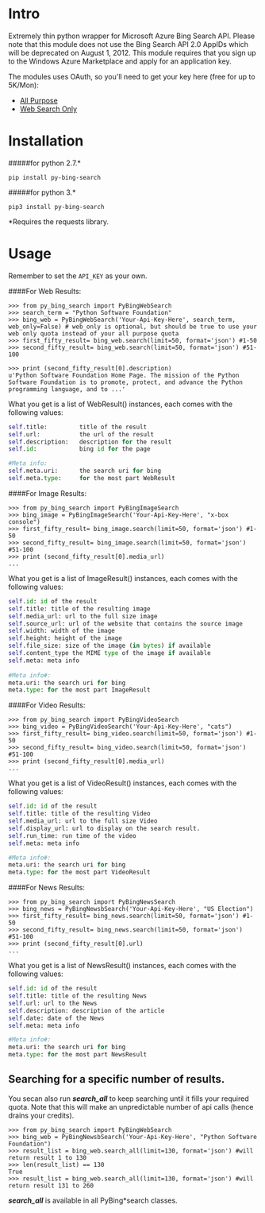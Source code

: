 Intro
=====

Extremely thin python wrapper for Microsoft Azure Bing Search API. Please note that this module does not use the Bing Search API 2.0 AppIDs which will be deprecated on August 1, 2012. This module requires that you sign up to the Windows Azure Marketplace and apply for an application key.

The modules uses OAuth, so you'll need to get your key here (free for up to 5K/Mon):
* [All Purpose](https://datamarket.azure.com/dataset/5BA839F1-12CE-4CCE-BF57-A49D98D29A44)
* [Web Search Only](https://datamarket.azure.com/dataset/8818F55E-2FE5-4CE3-A617-0B8BA8419F65)


Installation
=====
#####for python 2.7.* 

```pip install py-bing-search```

#####for python 3.*

```pip3 install py-bing-search```

*Requires the requests library.

Usage
=====

Remember to set the `API_KEY` as your own.

####For Web Results:

    >>> from py_bing_search import PyBingWebSearch
    >>> search_term = "Python Software Foundation"
    >>> bing_web = PyBingWebSearch('Your-Api-Key-Here', search_term, web_only=False) # web_only is optional, but should be true to use your web only quota instead of your all purpose quota
    >>> first_fifty_result= bing_web.search(limit=50, format='json') #1-50
    >>> second_fifty_result= bing_web.search(limit=50, format='json') #51-100

    >>> print (second_fifty_result[0].description)
    u'Python Software Foundation Home Page. The mission of the Python Software Foundation is to promote, protect, and advance the Python programming language, and to ...'

What you get is a list of WebResult() instances, each comes with the following values:

```py
self.title:         title of the result
self.url:           the url of the result
self.description:   description for the result
self.id:            bing id for the page

#Meta info:
self.meta.uri:      the search uri for bing
self.meta.type:     for the most part WebResult
```

####For Image Results:

    >>> from py_bing_search import PyBingImageSearch
    >>> bing_image = PyBingImageSearch('Your-Api-Key-Here', "x-box console")
    >>> first_fifty_result= bing_image.search(limit=50, format='json') #1-50
    >>> second_fifty_result= bing_image.search(limit=50, format='json') #51-100
    >>> print (second_fifty_result[0].media_url)
    ...

What you get is a list of ImageResult() instances, each comes with the following values:

```py
self.id: id of the result
self.title: title of the resulting image
self.media_url: url to the full size image
self.source_url: url of the website that contains the source image
self.width: width of the image
self.height: height of the image
self.file_size: size of the image (in bytes) if available
self.content_type the MIME type of the image if available
self.meta: meta info
    
#Meta info#:
meta.uri: the search uri for bing
meta.type: for the most part ImageResult
```

####For Video Results:

    >>> from py_bing_search import PyBingVideoSearch
    >>> bing_video = PyBingVideoSearch('Your-Api-Key-Here', "cats")
    >>> first_fifty_result= bing_video.search(limit=50, format='json') #1-50
    >>> second_fifty_result= bing_video.search(limit=50, format='json') #51-100
    >>> print (second_fifty_result[0].media_url)
    ...

What you get is a list of VideoResult() instances, each comes with the following values:

```py
self.id: id of the result
self.title: title of the resulting Video
self.media_url: url to the full size Video
self.display_url: url to display on the search result.
self.run_time: run time of the video
self.meta: meta info

#Meta info#:
meta.uri: the search uri for bing
meta.type: for the most part VideoResult
```

####For News Results:

    >>> from py_bing_search import PyBingNewsSearch
    >>> bing_news = PyBingNewsbSearch('Your-Api-Key-Here', "US Election")
    >>> first_fifty_result= bing_news.search(limit=50, format='json') #1-50
    >>> second_fifty_result= bing_news.search(limit=50, format='json') #51-100
    >>> print (second_fifty_result[0].url)
    ...

What you get is a list of NewsResult() instances, each comes with the following values:

```py
self.id: id of the result
self.title: title of the resulting News
self.url: url to the News
self.description: description of the article
self.date: date of the News
self.meta: meta info

#Meta info#:
meta.uri: the search uri for bing
meta.type: for the most part NewsResult
```

## Searching for a specific number of results.

You secan also run __*search_all*__ to keep searching until it fills your required quota. Note that this will make an unpredictable number of api calls (hence drains your credits).

    >>> from py_bing_search import PyBingWebSearch
    >>> bing_web = PyBingNewsbSearch('Your-Api-Key-Here', "Python Software Foundation")
    >>> result_list = bing_web.search_all(limit=130, format='json') #will return result 1 to 130
    >>> len(result_list) == 130
    True
    >>> result_list = bing_web.search_all(limit=130, format='json') #will return result 131 to 260

__*search_all*__ is available in all PyBing*search classes.

